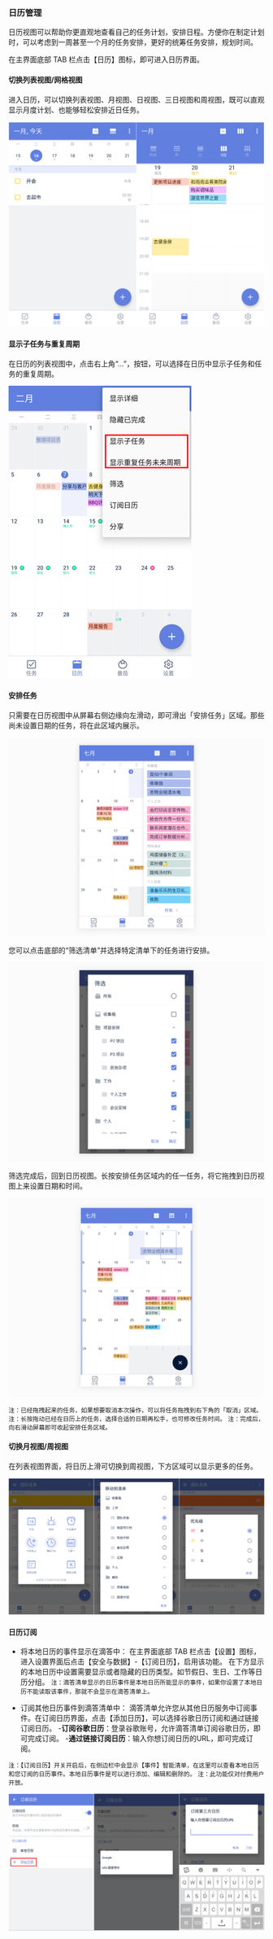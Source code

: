 ### 日历管理

日历视图可以帮助你更直观地查看自己的任务计划，安排日程。方便你在制定计划时，可以考虑到一周甚至一个月的任务安排，更好的统筹任务安排，规划时间。

在主界面底部 TAB 栏点击【日历】图标，即可进入日历界面。

#### 切换列表视图/网格视图

进入日历，可以切换列表视图、月视图、日视图、三日视图和周视图，既可以直观显示月度计划、也能够轻松安排近日任务。

![](../images/android/calendar.png)

#### 显示子任务与重复周期

在日历的列表视图中，点击右上角“...”，按钮，可以选择在日历中显示子任务和任务的重复周期。

![](../images/android/xianshizirenwu.png)

#### 安排任务

只需要在日历视图中从屏幕右侧边缘向左滑动，即可滑出「安排任务」区域。那些尚未设置日期的任务，将在此区域内展示。

![adrarrangetask1](../images/android/a111.png)

您可以点击底部的“筛选清单”并选择特定清单下的任务进行安排。

![adrarrangetask2](../images/android/A42.png)

筛选完成后，回到日历视图。长按安排任务区域内的任一任务，将它拖拽到日历视图上来设置日期和时间。

![adrarrnagetask3](../images/android/A43.png)

`注：已经拖拽起来的任务，如果想要取消本次操作，可以将任务拖拽到右下角的「取消」区域。` `注：长按拖动已经在日历上的任务，选择合适的日期再松手，也可修改任务时间。` `注：完成后，向右滑动屏幕即可收起安排任务区域。`

#### 切换月视图/周视图

在列表视图界面，将日历上滑可切换到周视图，下方区域可以显示更多的任务。

![](../images/android/slide.png)

#### 日历订阅

* 将本地日历的事件显示在滴答中：
  在主界面底部 TAB 栏点击【设置】图标，进入设置界面后点击【安全与数据】-【订阅日历】，启用该功能。 在下方显示的本地日历中设置需要显示或者隐藏的日历类型。如节假日、生日、工作等日历分组。
  `注：滴答清单显示的日历事件是本地日历所能显示的事件，如果你设置了本地日历不能读取该事件，那就不会显示在滴答清单上。`

* 订阅其他日历事件到滴答清单中：
  滴答清单允许您从其他日历服务中订阅事件。在订阅日历界面，点击【添加日历】，可以选择谷歌日历订阅和通过链接订阅日历。 -**订阅谷歌日历**：登录谷歌账号，允许滴答清单订阅谷歌日历，即可完成订阅。 -**通过链接订阅日历**：输入你想订阅日历的URL，即可完成订阅。

`注：【订阅日历】开关开启后，在侧边栏中会显示【事件】智能清单，在这里可以查看本地日历和您订阅的日历事件。本地日历事件是可以进行添加、编辑和删除的。`
`注：此功能仅对付费用户开放。`

![](../images/android/subscribe.png)

